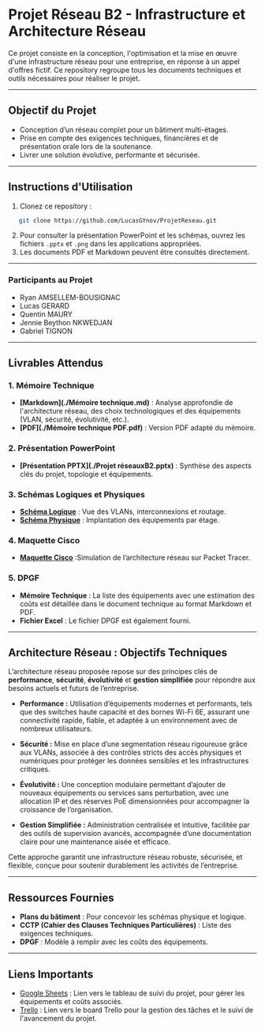 # Projet Réseau B2 - Infrastructure et Architecture Réseau

Ce projet consiste en la conception, l'optimisation et la mise en œuvre d'une infrastructure réseau pour une entreprise, en réponse à un appel d'offres fictif. Ce repository regroupe tous les documents techniques et outils nécessaires pour réaliser le projet.

---
## **Objectif du Projet**
- Conception d’un réseau complet pour un bâtiment multi-étages.
- Prise en compte des exigences techniques, financières et de présentation orale lors de la soutenance.
- Livrer une solution évolutive, performante et sécurisée.

---
## **Instructions d'Utilisation**
1. Clonez ce repository :  
```bash
   git clone https://github.com/LucasGYnov/ProjetReseau.git
```
2. Pour consulter la présentation PowerPoint et les schémas, ouvrez les fichiers `.pptx` et `.png` dans les applications appropriées.
3. Les documents PDF et Markdown peuvent être consultés directement.

---
### **Participants au Projet**
- Ryan AMSELLEM-BOUSIGNAC
- Lucas GERARD
- Quentin MAURY
- Jennie Beython NKWEDJAN
- Gabriel TIGNON

---
## **Livrables Attendus**
### 1. **Mémoire Technique**
- **[Markdown](./Mémoire technique.md)** : Analyse approfondie de l'architecture réseau, des choix technologiques et des équipements (VLAN, sécurité, évolutivité, etc.).
- **[PDF](./Mémoire technique PDF.pdf)** : Version PDF adapté du mémoire.
### 2. **Présentation PowerPoint**
- **[Présentation PPTX](./Projet réseauxB2.pptx)** : Synthèse des aspects clés du projet, topologie et équipements.
### 3. **Schémas Logiques et Physiques**
- **[Schéma Logique](./shemaLogique.png)** : Vue des VLANs, interconnexions et routage.
- **[Schéma Physique](./SchemaPhysique.png)** : Implantation des équipements par étage.
### 4. **Maquette Cisco**
- **[Maquette Cisco](./maquette.pkt)** :Simulation de l’architecture réseau sur Packet Tracer.
### 5. **DPGF**
- **Mémoire Technique** : La liste des équipements avec une estimation des coûts est détaillée dans le document technique au format Markdown et PDF.
- **Fichier Excel** : Le fichier DPGF est également fourni.
---
## **Architecture Réseau : Objectifs Techniques**
L’architecture réseau proposée repose sur des principes clés de **performance**, **sécurité**, **évolutivité** et **gestion simplifiée** pour répondre aux besoins actuels et futurs de l’entreprise.
- **Performance :** Utilisation d’équipements modernes et performants, tels que des switches haute capacité et des bornes Wi-Fi 6E, assurant une connectivité rapide, fiable, et adaptée à un environnement avec de nombreux utilisateurs.
    
- **Sécurité :** Mise en place d’une segmentation réseau rigoureuse grâce aux VLANs, associée à des contrôles stricts des accès physiques et numériques pour protéger les données sensibles et les infrastructures critiques.
    
- **Évolutivité :** Une conception modulaire permettant d’ajouter de nouveaux équipements ou services sans perturbation, avec une allocation IP et des réserves PoE dimensionnées pour accompagner la croissance de l’organisation.
    
- **Gestion Simplifiée :** Administration centralisée et intuitive, facilitée par des outils de supervision avancés, accompagnée d’une documentation claire pour une maintenance aisée et efficace.

Cette approche garantit une infrastructure réseau robuste, sécurisée, et flexible, conçue pour soutenir durablement les activités de l’entreprise.

---
## **Ressources Fournies**
- **Plans du bâtiment** : Pour concevoir les schémas physique et logique.  
- **CCTP (Cahier des Clauses Techniques Particulières)** : Liste des exigences techniques.  
- **DPGF** : Modèle à remplir avec les coûts des équipements.

---
## Liens Importants
- [Google Sheets](#) : Lien vers le tableau de suivi du projet, pour gérer les équipements et coûts associés.
- [Trello](#) : Lien vers le board Trello pour la gestion des tâches et le suivi de l'avancement du projet.

